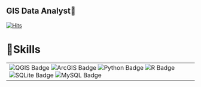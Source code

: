 ## GIS Data Analyst👋
[![Hits](https://hits.seeyoufarm.com/api/count/incr/badge.svg?url=https%3A%2F%2Fgithub.com%2FGoodwlsdn&count_bg=%236DD6E5&title_bg=%23374ECB&icon=&icon_color=%23E7E7E7&title=hits&edge_flat=false)](https://hits.seeyoufarm.com)

# 💪Skills
<table>
  <tr>
    <td>
      <img src="https://img.shields.io/badge/QGIS-589632?style=flat-square&logo=QGIS&logoColor=white" alt="QGIS Badge"/>
      <img src="https://img.shields.io/badge/ArcGIS-589632?style=flat-square&logo=ArcGIS&logoColor=white" alt="ArcGIS Badge"/>
      <img src="https://img.shields.io/badge/Python-3776AB?style=flat-square&logo=Python&logoColor=white" alt="Python Badge"/>
      <img src="https://img.shields.io/badge/R-276DC3?style=flat-square&logo=R&logoColor=white" alt="R Badge"/>
      <img src="https://img.shields.io/badge/SQLite-003B57?style=flat-square&logo=SQLite&logoColor=white" alt="SQLite Badge"/>
      <img src="https://img.shields.io/badge/MySQL-4479A1?style=flat-square&logo=MySQL&logoColor=white" alt="MySQL Badge"/>
    </td>
  </tr>
</table>


<!--
**Goodwlsdn/Goodwlsdn** is a ✨ _special_ ✨ repository because its `README.md` (this file) appears on your GitHub profile.

Here are some ideas to get you started:

- 🔭 I’m currently working on 
- 🌱 I’m currently learning ...
- 👯 I’m looking to collaborate on ...
- 🤔 I’m looking for help with ...
- 💬 Ask me about ...
- 📫 How to reach me: ...
- 😄 Pronouns: ...
- ⚡ Fun fact: ...
-->
